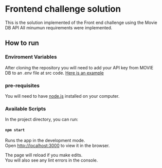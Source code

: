 # Frontend challenge solution

This is the solution implemented of the Front end challenge using the Movie DB API
All minumun requirements were implemented.


## How to run


### Enviroment Variables

  After cloning the repository you will need to add your API key from MOVIE DB  to an .env file at src code.
[Here is an example](https://github.com/isacoder/movie-search/blob/master/client/.env.example)

### pre-requisites

You will need to have [node.js](https://nodejs.org/en/download/) installed on your computer.

### Available Scripts

In the project directory, you can run:

#### `npm start`

Runs the app in the development mode.<br />
Open [http://localhost:3000](http://localhost:3000) to view it in the browser.

The page will reload if you make edits.<br />
You will also see any lint errors in the console.

